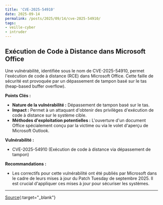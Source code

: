 ```yaml
---
title: 'CVE-2025-54910'
date: 2025-09-14
permalink: /posts/2025/09/14/cve-2025-54910/
tags:
- veille-cyber
- intruder
---
```

## Exécution de Code à Distance dans Microsoft Office

Une vulnérabilité, identifiée sous le nom de CVE-2025-54910, permet l'exécution de code à distance (RCE) dans Microsoft Office. Cette faille de sécurité est provoquée par un dépassement de tampon basé sur le tas (heap-based buffer overflow).

**Points Clés :**

*   **Nature de la vulnérabilité :** Dépassement de tampon basé sur le tas.
*   **Impact :** Permet à un attaquant d'obtenir des privilèges d'exécution de code à distance sur le système cible.
*   **Méthodes d'exploitation potentielles :** L'ouverture d'un document Office spécialement conçu par la victime ou via le volet d'aperçu de Microsoft Outlook.

**Vulnérabilité :**

*   CVE-2025-54910 (Exécution de code à distance via dépassement de tampon)

**Recommandations :**

*   Les correctifs pour cette vulnérabilité ont été publiés par Microsoft dans le cadre de leurs mises à jour du Patch Tuesday de septembre 2025. Il est crucial d'appliquer ces mises à jour pour sécuriser les systèmes.

---
[Source](https://cvemon.intruder.io/cves/CVE-2025-54910){:target="_blank"}
